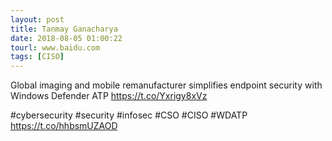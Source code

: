 ```yaml
---
layout: post
title: Tanmay Ganacharya
date: 2018-08-05 01:00:22
tourl: www.baidu.com
tags: [CISO]
---
```

Global imaging and mobile remanufacturer simplifies endpoint security with Windows Defender ATP https://t.co/Yxrigy8xVz

#cybersecurity #security #infosec #CSO #CISO #WDATP https://t.co/hhbsmUZAOD
